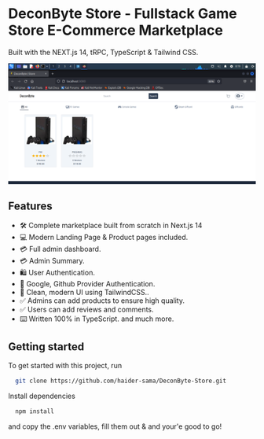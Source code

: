 # DeconByte Store - Fullstack Game Store E-Commerce Marketplace

Built with the NEXT.js 14, tRPC, TypeScript & Tailwind CSS.

![Project Image](https://github.com/haider-sama/DeconByte-Store/blob/main/public/thumbnail.png)

## Features

- 🛠️ Complete marketplace built from scratch in Next.js 14
- 💻 Modern Landing Page & Product pages included.
- 💳 Full admin dashboard.
- 💳 Admin Summary.
- 🛍️ User Authentication.
- 🛒 Google, Github Provider Authentication.
- 🌟 Clean, modern UI using TailwindCSS..
- ✅ Admins can add products to ensure high quality.
- ✅ Users can add reviews and comments.
- ⌨️ Written 100% in TypeScript.
and much more.

## Getting started

To get started with this project, run

```bash
  git clone https://github.com/haider-sama/DeconByte-Store.git
```
Install dependencies
```bash
  npm install
```


and copy the .env variables, fill them out & and your'e good to go!

